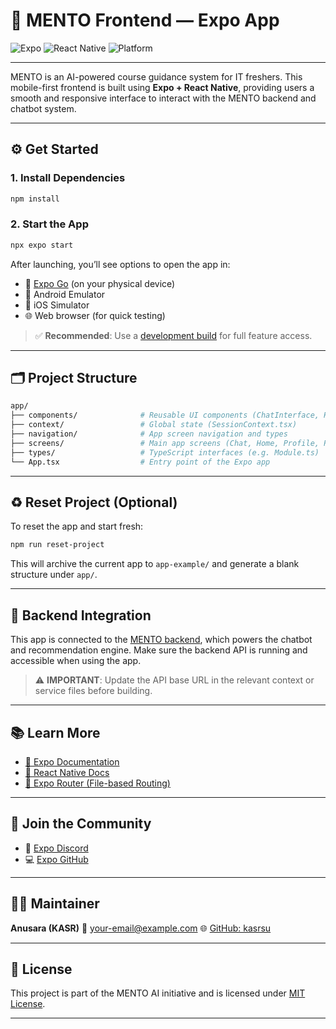 
# 📱 MENTO Frontend — Expo App

![Expo](https://img.shields.io/badge/Expo-48C9B0?logo=expo)
![React Native](https://img.shields.io/badge/React%20Native-20232A?logo=react)
![Platform](https://img.shields.io/badge/Platforms-Android%20%7C%20iOS%20%7C%20Web-blue)

---

MENTO is an AI-powered course guidance system for IT freshers. This mobile-first frontend is built using **Expo + React Native**, providing users a smooth and responsive interface to interact with the MENTO backend and chatbot system.

---

## ⚙️ Get Started

### 1. Install Dependencies

```bash
npm install
````

### 2. Start the App

```bash
npx expo start
```

After launching, you’ll see options to open the app in:

* 📱 [Expo Go](https://expo.dev/go) (on your physical device)
* 📱 Android Emulator
* 🍎 iOS Simulator
* 🌐 Web browser (for quick testing)

> ✅ **Recommended**: Use a [development build](https://docs.expo.dev/develop/development-builds/introduction/) for full feature access.

---

## 🗂 Project Structure

```bash
app/
├── components/              # Reusable UI components (ChatInterface, Header, ProgressCard)
├── context/                 # Global state (SessionContext.tsx)
├── navigation/              # App screen navigation and types
├── screens/                 # Main app screens (Chat, Home, Profile, Recommendations)
├── types/                   # TypeScript interfaces (e.g. Module.ts)
└── App.tsx                  # Entry point of the Expo app
```

---

## ♻️ Reset Project (Optional)

To reset the app and start fresh:

```bash
npm run reset-project
```

This will archive the current app to `app-example/` and generate a blank structure under `app/`.

---

## 🔗 Backend Integration

This app is connected to the [MENTO backend](https://github.com/kasrsu/project_mento), which powers the chatbot and recommendation engine. Make sure the backend API is running and accessible when using the app.

> ⚠️ **IMPORTANT**: Update the API base URL in the relevant context or service files before building.

---

## 📚 Learn More

* [📘 Expo Documentation](https://docs.expo.dev/)
* [📘 React Native Docs](https://reactnative.dev/)
* [📘 Expo Router (File-based Routing)](https://docs.expo.dev/router/introduction/)

---

## 🤝 Join the Community

* 💬 [Expo Discord](https://chat.expo.dev/)
* 💻 [Expo GitHub](https://github.com/expo/expo)

---

## 🧑‍💻 Maintainer

**Anusara (KASR)**
📧 [your-email@example.com](mailto:your-email@example.com)
🌐 [GitHub: kasrsu](https://github.com/kasrsu)

---

## 📄 License

This project is part of the MENTO AI initiative and is licensed under [MIT License](LICENSE).

---


